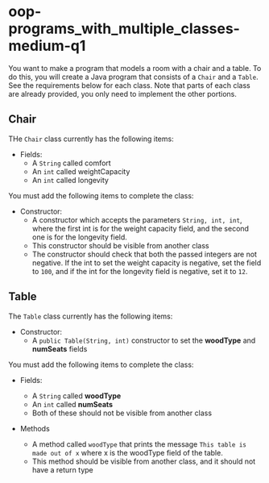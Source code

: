 # oop-programs_with_multiple_classes-medium-q1

You want to make a program that models a room with a chair and a table. To do this, you will create a Java program that
consists of a `Chair` and a `Table`. See the requirements below for each class. Note that parts of each class are
already provided, you only need to implement the other portions.

## Chair

THe `Chair` class currently has the following items:

- Fields:
    - A `String` called comfort
    - An `int` called weightCapacity
    - An `int` called longevity

You must add the following items to complete the class:

- Constructor:
    - A constructor which accepts the parameters `String, int, int`, where the first int is for the weight capacity
      field, and the second one is for the longevity field.
    - This constructor should be visible from another class
    - The constructor should check that both the passed integers are not negative. If the int to set the weight capacity
      is negative, set the field to `100`, and if the int for the longevity field is negative, set it to `12`.

## Table

The `Table` class currently has the following items:

- Constructor:
    - A `public Table(String, int)` constructor to set the **woodType** and **numSeats** fields

You must add the following items to complete the class:

- Fields:
    - A `String` called **woodType**
    - An `int` called **numSeats**
    - Both of these should not be visible from another class

- Methods
    - A method called `woodType` that prints the message `This table is made out of x` where x is the woodType field of
      the table.
    - This method should be visible from another class, and it should not have a return type
    